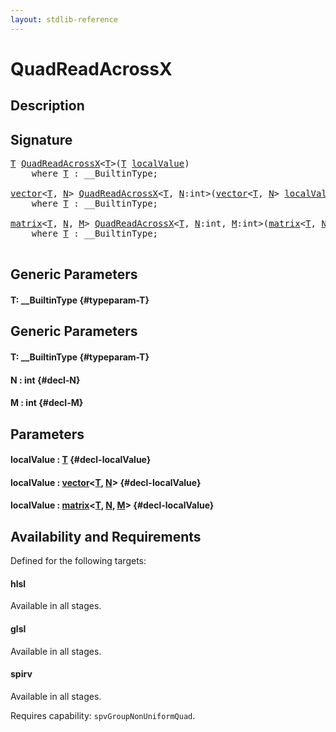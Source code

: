 ```yaml
---
layout: stdlib-reference
---
```


# QuadReadAcrossX

## Description





## Signature 

<pre>
<a href="/stdlib-reference/global-decls/QuadReadAcrossX#typeparam-T" class="code_type">T</a> <a href="/stdlib-reference/global-decls/QuadReadAcrossX">QuadReadAcrossX</a>&lt;<a href="/stdlib-reference/global-decls/QuadReadAcrossX#typeparam-T" class="code_type">T</a>&gt;(<a href="/stdlib-reference/global-decls/QuadReadAcrossX#typeparam-T" class="code_type">T</a> <a href="/stdlib-reference/global-decls/QuadReadAcrossX#decl-localValue" class="code_param">localValue</a>)
    <span class='code_keyword'>where</span> <a href="/stdlib-reference/global-decls/QuadReadAcrossX#typeparam-T" class="code_type">T</a> : __BuiltinType;

<a href="/stdlib-reference/types/vector/index">vector</a>&lt;<a href="/stdlib-reference/types/vector/index#typeparam-T" class="code_type">T</a>, <a href="/stdlib-reference/types/vector/index#decl-N" class="code_var">N</a>&gt; <a href="/stdlib-reference/global-decls/QuadReadAcrossX">QuadReadAcrossX</a>&lt;<a href="/stdlib-reference/global-decls/QuadReadAcrossX#typeparam-T" class="code_type">T</a>, <a href="/stdlib-reference/global-decls/QuadReadAcrossX#decl-N" class="code_var">N</a>:<span class="code_keyword">int</span>&gt;(<a href="/stdlib-reference/types/vector/index">vector</a>&lt;<a href="/stdlib-reference/types/vector/index#typeparam-T" class="code_type">T</a>, <a href="/stdlib-reference/types/vector/index#decl-N" class="code_var">N</a>&gt; <a href="/stdlib-reference/global-decls/QuadReadAcrossX#decl-localValue" class="code_param">localValue</a>)
    <span class='code_keyword'>where</span> <a href="/stdlib-reference/global-decls/QuadReadAcrossX#typeparam-T" class="code_type">T</a> : __BuiltinType;

<a href="/stdlib-reference/types/matrix/index">matrix</a>&lt;<a href="/stdlib-reference/types/matrix/T" class="code_type">T</a>, <a href="/stdlib-reference/types/matrix/index#decl-N" class="code_var">N</a>, <a href="/stdlib-reference/types/matrix/index#decl-M" class="code_var">M</a>&gt; <a href="/stdlib-reference/global-decls/QuadReadAcrossX">QuadReadAcrossX</a>&lt;<a href="/stdlib-reference/global-decls/QuadReadAcrossX#typeparam-T" class="code_type">T</a>, <a href="/stdlib-reference/global-decls/QuadReadAcrossX#decl-N" class="code_var">N</a>:<span class="code_keyword">int</span>, <a href="/stdlib-reference/global-decls/QuadReadAcrossX#decl-M" class="code_var">M</a>:<span class="code_keyword">int</span>&gt;(<a href="/stdlib-reference/types/matrix/index">matrix</a>&lt;<a href="/stdlib-reference/types/matrix/T" class="code_type">T</a>, <a href="/stdlib-reference/types/matrix/index#decl-N" class="code_var">N</a>, <a href="/stdlib-reference/types/matrix/index#decl-M" class="code_var">M</a>&gt; <a href="/stdlib-reference/global-decls/QuadReadAcrossX#decl-localValue" class="code_param">localValue</a>)
    <span class='code_keyword'>where</span> <a href="/stdlib-reference/global-decls/QuadReadAcrossX#typeparam-T" class="code_type">T</a> : __BuiltinType;

</pre>

## Generic Parameters

#### T: \_\_BuiltinType {#typeparam-T}

## Generic Parameters

#### T: \_\_BuiltinType {#typeparam-T}
#### N  : int {#decl-N}
#### M  : int {#decl-M}

## Parameters

#### localValue  : [T](/stdlib-reference/global-decls/QuadReadAcrossX#typeparam-T) {#decl-localValue}
#### localValue  : [vector](/stdlib-reference/types/vector/index)\<[T](/stdlib-reference/types/vector/index#typeparam-T), [N](/stdlib-reference/types/vector/index#decl-N)\> {#decl-localValue}
#### localValue  : [matrix](/stdlib-reference/types/matrix/index)\<[T](/stdlib-reference/types/matrix/T), [N](/stdlib-reference/types/matrix/index#decl-N), [M](/stdlib-reference/types/matrix/index#decl-M)\> {#decl-localValue}

## Availability and Requirements

Defined for the following targets:

#### hlsl
Available in all stages.

#### glsl
Available in all stages.

#### spirv
Available in all stages.

Requires capability: `spvGroupNonUniformQuad`.



